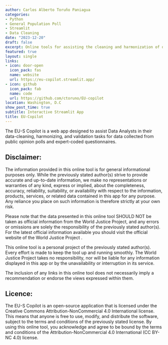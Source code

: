 ```yaml
---
author: Carlos Alberto Toruño Paniagua
categories:
- Python
- General Population Poll
- Streamlit
- Data Cleaning
date: "2023-12-20"
draft: false
excerpt: Online tools for assisting the cleaning and harmonization of data.
featured: true
layout: single
links:
- icon: door-open
  icon_pack: fas
  name: website
  url: https://eu-copilot.streamlit.app/
- icon: github
  icon_pack: fab
  name: code
  url: https://github.com/ctoruno/EU-copilot
location: Washington, D.C
show_post_time: true
subtitle: Interactive Streamlit App
title: EU-Copilot
---
```


The EU-S Copilot is a web app designed to assist Data Analysts in their data-cleaning, harmonizing, and validation tasks for data collected from public opinion polls and expert-coded questionnaires.

## Disclaimer:
The information provided in this online tool is for general informational purposes only. While the previously stated author(s) strive to provide accurate and up-to-date information, we make no representations or warranties of any kind, express or implied, about the completeness, accuracy, reliability, suitability, or availability with respect to the information, products, services, or related data contained in this app for any purpose. Any reliance you place on such information is therefore strictly at your own risk.

Please note that the data presented in this online tool SHOULD NOT be taken as official information from the World Justice Project, and any errors or omissions are solely the responsibility of the previously stated author(s). For the latest official information available you should visit the official website of the World Justice Project .

This online tool is a personal project of the previously stated author(s). Every effort is made to keep the tool up and running smoothly. The World Justice Project takes no responsibility, nor will be liable for any information displayed in this app or by the unavailability or interruption in its service.

The inclusion of any links in this online tool does not necessarily imply a recommendation or endorse the views expressed within them.

## Licence:
The EU-S Copilot is an open-source application that is licensed under the Creative Commons Attribution-NonCommercial 4.0 International license. This means that anyone is free to use, modify, and distribute the software, subject to the terms and conditions of the previously stated license. By using this online tool, you acknowledge and agree to be bound by the terms and conditions of the Attribution-NonCommercial 4.0 International (CC BY-NC 4.0) license.